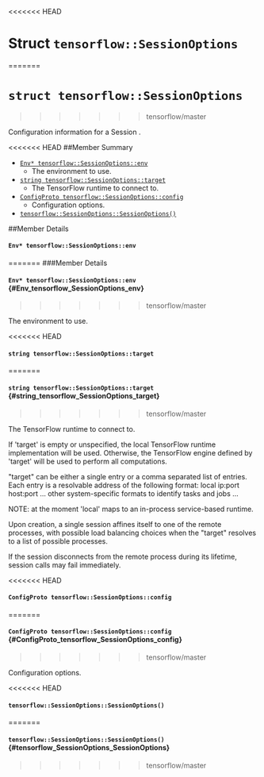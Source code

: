 <<<<<<< HEAD
# Struct `tensorflow::SessionOptions` <a class="md-anchor" id="AUTOGENERATED-struct--tensorflow--sessionoptions-"></a>
=======
# `struct tensorflow::SessionOptions`
>>>>>>> tensorflow/master

Configuration information for a Session .



<<<<<<< HEAD
##Member Summary <a class="md-anchor" id="AUTOGENERATED-member-summary"></a>

* [`Env* tensorflow::SessionOptions::env`](#Env_tensorflow_SessionOptions_env)
  * The environment to use.
* [`string tensorflow::SessionOptions::target`](#string_tensorflow_SessionOptions_target)
  * The TensorFlow runtime to connect to.
* [`ConfigProto tensorflow::SessionOptions::config`](#ConfigProto_tensorflow_SessionOptions_config)
  * Configuration options.
* [`tensorflow::SessionOptions::SessionOptions()`](#tensorflow_SessionOptions_SessionOptions)

##Member Details <a class="md-anchor" id="AUTOGENERATED-member-details"></a>

#### `Env* tensorflow::SessionOptions::env` <a class="md-anchor" id="Env_tensorflow_SessionOptions_env"></a>
=======
###Member Details

#### `Env* tensorflow::SessionOptions::env` {#Env_tensorflow_SessionOptions_env}
>>>>>>> tensorflow/master

The environment to use.



<<<<<<< HEAD
#### `string tensorflow::SessionOptions::target` <a class="md-anchor" id="string_tensorflow_SessionOptions_target"></a>
=======
#### `string tensorflow::SessionOptions::target` {#string_tensorflow_SessionOptions_target}
>>>>>>> tensorflow/master

The TensorFlow runtime to connect to.

If &apos;target&apos; is empty or unspecified, the local TensorFlow runtime implementation will be used. Otherwise, the TensorFlow engine defined by &apos;target&apos; will be used to perform all computations.

"target" can be either a single entry or a comma separated list of entries. Each entry is a resolvable address of the following format: local ip:port host:port ... other system-specific formats to identify tasks and jobs ...

NOTE: at the moment &apos;local&apos; maps to an in-process service-based runtime.

Upon creation, a single session affines itself to one of the remote processes, with possible load balancing choices when the "target" resolves to a list of possible processes.

If the session disconnects from the remote process during its lifetime, session calls may fail immediately.

<<<<<<< HEAD
#### `ConfigProto tensorflow::SessionOptions::config` <a class="md-anchor" id="ConfigProto_tensorflow_SessionOptions_config"></a>
=======
#### `ConfigProto tensorflow::SessionOptions::config` {#ConfigProto_tensorflow_SessionOptions_config}
>>>>>>> tensorflow/master

Configuration options.



<<<<<<< HEAD
#### `tensorflow::SessionOptions::SessionOptions()` <a class="md-anchor" id="tensorflow_SessionOptions_SessionOptions"></a>
=======
#### `tensorflow::SessionOptions::SessionOptions()` {#tensorflow_SessionOptions_SessionOptions}
>>>>>>> tensorflow/master




